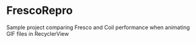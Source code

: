 # FrescoRepro

Sample project comparing Fresco and Coil performance when animating GIF files in RecyclerView
